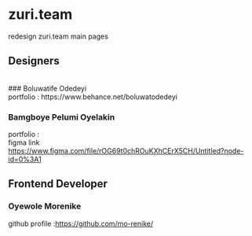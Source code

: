 # zuri.team
redesign  zuri.team main pages
</br>
## Designers
</br>
### Boluwatife Odedeyi </br>
portfolio : https://www.behance.net/boluwatodedeyi </br>

### Bamgboye Pelumi Oyelakin </br>
portfolio : </br>
figma link https://www.figma.com/file/rOG69t0chROuKXhCErX5CH/Untitled?node-id=0%3A1
</br>
## Frontend Developer
### Oyewole Morenike </br>
github profile :https://github.com/mo-renike/
